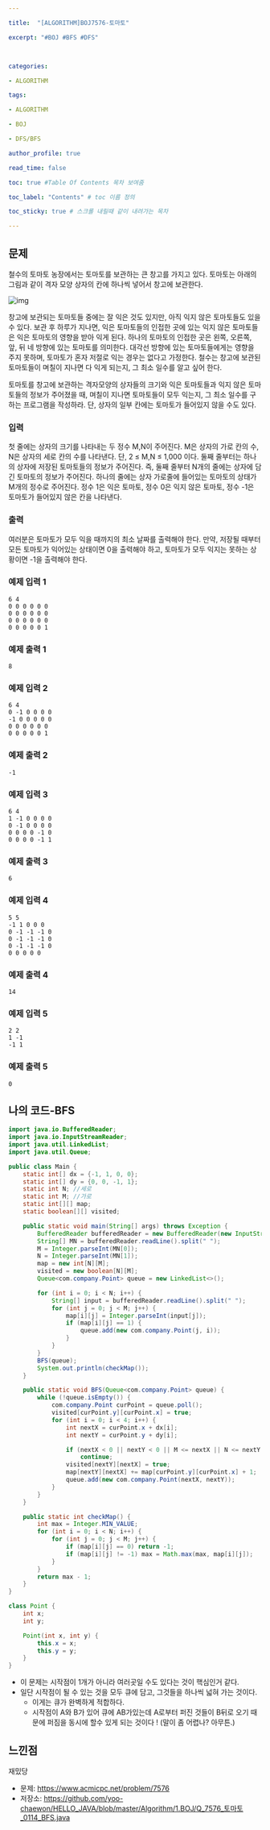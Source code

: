 ```yaml
---

title:  "[ALGORITHM]BOJ7576-토마토"

excerpt: "#BOJ #BFS #DFS"



categories:

- ALGORITHM

tags:

- ALGORITHM

- BOJ

- DFS/BFS

author_profile: true

read_time: false 

toc: true #Table Of Contents 목차 보여줌

toc_label: "Contents" # toc 이름 정의

toc_sticky: true # 스크롤 내릴때 같이 내려가는 목차

---
```




## 문제

철수의 토마토 농장에서는 토마토를 보관하는 큰 창고를 가지고 있다. 토마토는 아래의 그림과 같이 격자 모양 상자의 칸에 하나씩 넣어서 창고에 보관한다. 

![img](https://www.acmicpc.net/upload/images/tmt.png)

창고에 보관되는 토마토들 중에는 잘 익은 것도 있지만, 아직 익지 않은 토마토들도 있을 수 있다. 보관 후 하루가 지나면, 익은 토마토들의 인접한 곳에 있는 익지 않은 토마토들은 익은 토마토의 영향을 받아 익게 된다. 하나의 토마토의 인접한 곳은 왼쪽, 오른쪽, 앞, 뒤 네 방향에 있는 토마토를 의미한다. 대각선 방향에 있는 토마토들에게는 영향을 주지 못하며, 토마토가 혼자 저절로 익는 경우는 없다고 가정한다. 철수는 창고에 보관된 토마토들이 며칠이 지나면 다 익게 되는지, 그 최소 일수를 알고 싶어 한다.

토마토를 창고에 보관하는 격자모양의 상자들의 크기와 익은 토마토들과 익지 않은 토마토들의 정보가 주어졌을 때, 며칠이 지나면 토마토들이 모두 익는지, 그 최소 일수를 구하는 프로그램을 작성하라. 단, 상자의 일부 칸에는 토마토가 들어있지 않을 수도 있다.

### 입력

첫 줄에는 상자의 크기를 나타내는 두 정수 M,N이 주어진다. M은 상자의 가로 칸의 수, N은 상자의 세로 칸의 수를 나타낸다. 단, 2 ≤ M,N ≤ 1,000 이다. 둘째 줄부터는 하나의 상자에 저장된 토마토들의 정보가 주어진다. 즉, 둘째 줄부터 N개의 줄에는 상자에 담긴 토마토의 정보가 주어진다. 하나의 줄에는 상자 가로줄에 들어있는 토마토의 상태가 M개의 정수로 주어진다. 정수 1은 익은 토마토, 정수 0은 익지 않은 토마토, 정수 -1은 토마토가 들어있지 않은 칸을 나타낸다. 

### 출력

여러분은 토마토가 모두 익을 때까지의 최소 날짜를 출력해야 한다. 만약, 저장될 때부터 모든 토마토가 익어있는 상태이면 0을 출력해야 하고, 토마토가 모두 익지는 못하는 상황이면 -1을 출력해야 한다.



### 예제 입력 1

```
6 4
0 0 0 0 0 0
0 0 0 0 0 0
0 0 0 0 0 0
0 0 0 0 0 1
```

### 예제 출력 1

```
8
```

### 예제 입력 2

```
6 4
0 -1 0 0 0 0
-1 0 0 0 0 0
0 0 0 0 0 0
0 0 0 0 0 1
```

### 예제 출력 2

```
-1
```

### 예제 입력 3

```
6 4
1 -1 0 0 0 0
0 -1 0 0 0 0
0 0 0 0 -1 0
0 0 0 0 -1 1
```

### 예제 출력 3

```
6
```

### 예제 입력 4

```
5 5
-1 1 0 0 0
0 -1 -1 -1 0
0 -1 -1 -1 0
0 -1 -1 -1 0
0 0 0 0 0
```

### 예제 출력 4

```
14
```

### 예제 입력 5

```
2 2
1 -1
-1 1
```

### 예제 출력 5

```
0
```



## 나의 코드-BFS

```java
import java.io.BufferedReader;
import java.io.InputStreamReader;
import java.util.LinkedList;
import java.util.Queue;

public class Main {
    static int[] dx = {-1, 1, 0, 0};
    static int[] dy = {0, 0, -1, 1};
    static int N; //세로
    static int M; //가로
    static int[][] map;
    static boolean[][] visited;

    public static void main(String[] args) throws Exception {
        BufferedReader bufferedReader = new BufferedReader(new InputStreamReader(System.in));
        String[] MN = bufferedReader.readLine().split(" ");
        M = Integer.parseInt(MN[0]);
        N = Integer.parseInt(MN[1]);
        map = new int[N][M];
        visited = new boolean[N][M];
        Queue<com.company.Point> queue = new LinkedList<>();

        for (int i = 0; i < N; i++) {
            String[] input = bufferedReader.readLine().split(" ");
            for (int j = 0; j < M; j++) {
                map[i][j] = Integer.parseInt(input[j]);
                if (map[i][j] == 1) {
                    queue.add(new com.company.Point(j, i));
                }
            }
        }
        BFS(queue);
        System.out.println(checkMap());
    }

    public static void BFS(Queue<com.company.Point> queue) {
        while (!queue.isEmpty()) {
            com.company.Point curPoint = queue.poll();
            visited[curPoint.y][curPoint.x] = true;
            for (int i = 0; i < 4; i++) {
                int nextX = curPoint.x + dx[i];
                int nextY = curPoint.y + dy[i];

                if (nextX < 0 || nextY < 0 || M <= nextX || N <= nextY || visited[nextY][nextX] || map[nextY][nextX] == -1 || map[nextY][nextX] == 1)
                    continue;
                visited[nextY][nextX] = true;
                map[nextY][nextX] += map[curPoint.y][curPoint.x] + 1;
                queue.add(new com.company.Point(nextX, nextY));
            }
        }
    }

    public static int checkMap() {
        int max = Integer.MIN_VALUE;
        for (int i = 0; i < N; i++) {
            for (int j = 0; j < M; j++) {
                if (map[i][j] == 0) return -1;
                if (map[i][j] != -1) max = Math.max(max, map[i][j]);
            }
        }
        return max - 1;
    }
}

class Point {
    int x;
    int y;

    Point(int x, int y) {
        this.x = x;
        this.y = y;
    }
}


```

- 이 문제는 시작점이 1개가 아니라 여러곳일 수도 있다는 것이 핵심인거 같다.
- 일단 시작점이 될 수 있는 것을 모두 큐에 담고, 그것들을 하나씩 넓혀 가는 것이다.
  - 이게는 큐가 완벽하게 적합하다. 
  - 시작점이 A와 B가 있어 큐에 AB가있는데 A로부터 퍼진 것들이 B뒤로 오기 때문에 퍼짐을 동시에 할수 있게 되는 것이다 ! (말이 좀 어렵나? 아무튼.)



## 느낀점

재밌당

- 문제: https://www.acmicpc.net/problem/7576
- 저장소: https://github.com/yoo-chaewon/HELLO_JAVA/blob/master/Algorithm/1.BOJ/Q_7576_토마토_0114_BFS.java